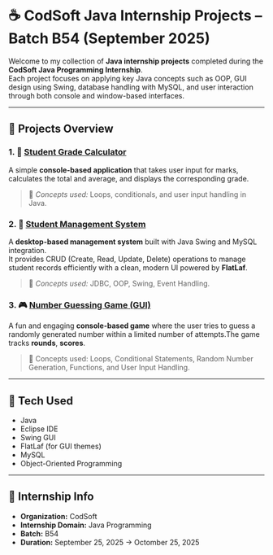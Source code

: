 # ☕ CodSoft Java Internship Projects – Batch B54 (September 2025)

Welcome to my collection of **Java internship projects** completed during the **CodSoft Java Programming Internship**.  
Each project focuses on applying key Java concepts such as OOP, GUI design using Swing, database handling with MySQL, and user interaction through both console and window-based interfaces.

---

## 📘 Projects Overview 

### 1. 🧮 [Student Grade Calculator](./Student_grade_calculator)  
A simple **console-based application** that takes user input for marks, calculates the total and average, and displays the corresponding grade.  
> 💭 *Concepts used:* Loops, conditionals, and user input handling in Java.

### 2. 🏫 [Student Management System](./Student_Management_System)  
A **desktop-based management system** built with Java Swing and MySQL integration.  
It provides CRUD (Create, Read, Update, Delete) operations to manage student records efficiently with a clean, modern UI powered by **FlatLaf**.  
> 💭 *Concepts used:* JDBC, OOP, Swing, Event Handling.

### 3. 🎮 [Number Guessing Game (GUI)](./Number_Guessing_Game)  
A fun and engaging **console-based game** where the user tries to guess a randomly generated number within a limited number of attempts.The game tracks **rounds**, **scores**.
> 💭 Concepts used: Loops, Conditional Statements, Random Number Generation, Functions, and User Input Handling.
---

## 🧰 Tech Used

- Java  
- Eclipse IDE  
- Swing GUI  
- FlatLaf (for GUI themes)  
- MySQL  
- Object-Oriented Programming  

---

## 📅 Internship Info

- **Organization:** CodSoft  
- **Internship Domain:** Java Programming
- **Batch:** B54  
- **Duration:** September 25, 2025 -> Octomber 25, 2025  
